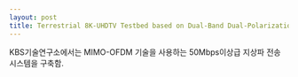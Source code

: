 ```yaml
---
layout: post
title: Terrestrial 8K-UHDTV Testbed based on Dual-Band Dual-Polarization MIMO-OFDM Systems
---
```


KBS기술연구소에서는 MIMO-OFDM 기술을 사용하는 50Mbps이상급 지상파 전송 시스템을 구축함.
